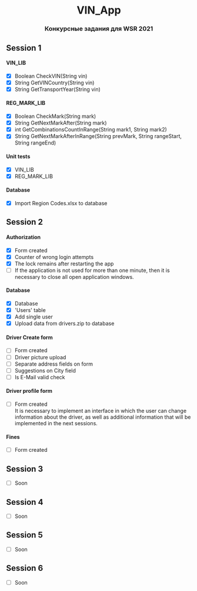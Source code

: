 <div align="center">

# VIN_App
### Конкурсные задания для WSR 2021

</div>

## Session 1
  #### VIN_LIB
  - [x] Boolean CheckVIN(String vin)
  - [x] String GetVINCountry(String vin)
  - [x] String GetTransportYear(String vin)
  #### REG_MARK_LIB
  - [x] Boolean CheckMark(String mark)
  - [x] String GetNextMarkAfter(String mark)
  - [x] int GetCombinationsCountInRange(String mark1, String mark2)
  - [x] String GetNextMarkAfterInRange(String prevMark, String rangeStart, String rangeEnd)
   #### Unit tests
  - [x] VIN_LIB
  - [x] REG_MARK_LIB
   #### Database
  - [x] Import Region Codes.xlsx to database
## Session 2
  #### Authorization
  - [x] Form created
  - [x] Counter of wrong login attempts
  - [x] The lock remains after restarting the app
  - [ ] If the application is not used for more than one minute, then it is necessary to close all open application windows. 
  #### Database
  - [x] Database
  - [x] 'Users' table 
  - [x] Add single user
  - [x] Upload data from drivers.zip to database

  #### Driver Create form
  - [ ] Form created
  - [ ] Driver picture upload
  - [ ] Separate address fields on form
  - [ ] Suggestions on City field
  - [ ] Is E-Mail valid check
  #### Driver profile form
  - [ ] Form created<br>
It is necessary to implement an interface in which the user can change information about the driver, as well as additional    information that will be implemented in the next sessions.
  #### Fines
  - [ ] Form created<br>

## Session 3
  - [ ] Soon
## Session 4
  - [ ] Soon
## Session 5
  - [ ] Soon
## Session 6
  - [ ] Soon
